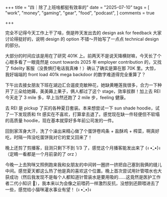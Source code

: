 +++
title = "四｜除了上班啥都挺有效率的"
date = "2025-07-10"
tags = [
    "work",
    "money",
    "gaming",
    "gear",
    "food",
    "podcast",
]
comments = true

+++

完全不记得今天工作上干了啥，倒是昨天发出去的 design ask for feedback 大家讨论得挺好的，说明 design 的 option 不错～开始写了一点点 technical design 的部分。

大部分的时间应该是用在了研究 401K 上。前两天不是说天降横财嘛，今天长了个心眼多看了一眼竟然是 count towards 2025 年 employer contribution 的，又找了 fidelity 客服（没畏惧打电话我真棒！）确认了确实是算在那 70K 里。大惊，我好端端的 front load 401k mega backdoor 的数字难道得完全重算了？

下午出去接女朋友下班在湖边汇合遛皮克敏种花，她缺黄睡莲我很多，合力一下种开了三朵给她薅，美美薅上果子，俩人都过了这个 stage，效率拔群！加上去 REI 今天走了 3 mile 多，早上当然还跑了 2 mile 步，feeling 健康。

去 REI 是 pickup 了买的各种夏日套装。本来想尝试一下 sun shade hoodie，试了一下发现质和 fit 感实在不喜欢，打算拿去退了。感觉现在缺一件轻便但不软塌的高质量 hoodie，现在基本就穿好多年前公司发的一件。

回到家浑身大汗，洗了个澡出来精心做了个蛋饼卷鸡条 + 盐酥鸡 + 榨菜，啊真好吃，时隔一阵没吃蛋饼我对它的爱又回来了！

晚上还剪了剪播客，目测只剩下不到 1/3 了，感觉这个月播客能发出来了 (ง •̀_•́)ง （定睛一看都是一个月前录的了 orz ）

今晚一上去狗咪又照例跑来我和女朋友的中间转一圈挤一挤把自己塞到我俩的缝儿中间。感觉夏天都这么热了他是真的喜欢这个位置。晚上首次尝试用针管喂水也大获成功（然后我发现不是每个人都知道针管装水是要用吸的……这竟然是医护工作者二代小知识 🤣），我本来以为会像之前喂药一样激烈反抗，没想到还颇喂进去了一些，感觉给小猫咪灌水事业有望！ (ง •̀_•́)ง 